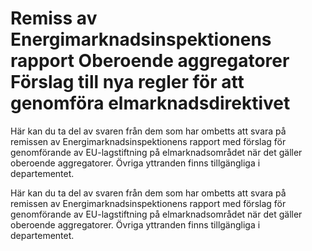 # Remiss av Energimarknadsinspektionens rapport Oberoende aggregatorer Förslag till nya regler för att genomföra elmarknadsdirektivet

Här kan du ta del av svaren från dem som har ombetts att svara på remissen av Energimarknadsinspektionens rapport med förslag för genomförande av EU-lagstiftning på elmarknadsområdet när det gäller oberoende aggregatorer. Övriga yttranden finns tillgängliga i departementet.


Här kan du ta del av svaren från dem som har ombetts att svara på remissen av Energimarknadsinspektionens rapport med förslag för genomförande av EU-lagstiftning på elmarknadsområdet när det gäller oberoende aggregatorer. Övriga yttranden finns tillgängliga i departementet.
